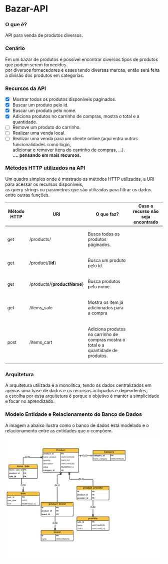 # Bazar-API

### O que é?

API para venda de produtos diversos.

### Cenário

<p>
Em um bazar de produtos é possível encontrar diversos tipos de produtos que podem serem fornecidos<br>
por diversos fornecedores e esses tendo diversas marcas, então será feita a divisão dos produtos em categorias.</br>
</p>

### Recursos da API

- [X] Mostrar todos os produtos disponíveis paginados.
- [X] Buscar um produto pelo id.
- [X] Buscar um produto pelo nome.
- [X] Adiciona produtos no carrinho de compras, mostra o total e a quantidade.
- [ ] Remove um produto do carrinho.
- [ ] Realizar uma venda local.
- [ ] Realizar uma venda para um cliente online.(aqui entra outras funcionalidades como login,
  </br>adicionar e remover itens do carrinho de compras, ...).
  </br>**.... pensando em mais recursos.**

### Métodos HTTP utilizados na API

<p>Um quadro simples onde é mostrado os métodos HTTP utilizados, a URI para acessar os recursos disponíveis,<br>
as query strings ou parametros que são utilizadas para filtrar os dados entre outras funções.</p> 

| Método HTTP |          URI                |                O que faz?                                                                                          | Caso o recurso não seja encontrado
|-------------|-----------------------------|--------------------------------------------------------------------------------------------------------------------|---------------------------------------------------------------------------------------------------------------|
|   get       |          /products/         | <p>Busca todos os produtos páginados.</p>|
|   get       |    /product/{**id**}        | <p>Busca um produto pelo id.</p>
|   get       | /products/{**productName**} | <p>Busca produtos pelo nome.</p>
|   get       |         /items_sale         | <p>Mostra os item já adicionados para a compra </p> |
|   post      |        /items_cart          | <p>Adiciona produtos no carrinho de compras mostra o total e a quantidade de produtos.</p>|

### Arquitetura

<p>
A arquitetura utilizada é a monolítica, tendo os dados centralizados em apenas uma base de dados
e os recursos aclopados e dependentes,</br>a escolha por essa arquitetura é porque o objetivo é manter a simplicidade e focar no aprendizado. 
</p>

### Modelo Entidade e Relacionamento do Banco de Dados

<p>
A imagem a abaixo ilustra como o banco de dados está modelado e o 
 relacionamento entre as entidades que o compõem.
</p>

![diagrama de entidade e relacionamentos](bazar/database/image-bd-bazar-02.png "BANCO DE DADOS BAZAR")




